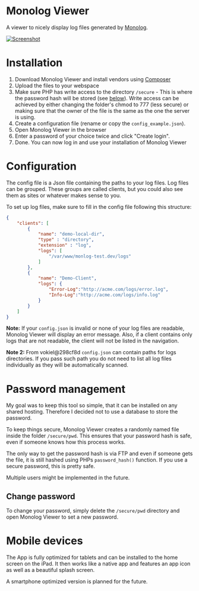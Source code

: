 Monolog Viewer
==============

A viewer to nicely display log files generated by [Monolog](https://github.com/Seldaek/monolog).

[![Screenshot](https://github.com/Syonix/monolog-viewer/raw/master/img/screenshot.png)](#installation)

# Installation
1. Download Monolog Viewer and install vendors using [Composer](http://getcomposer.org/)
3. Upload the files to your webspace
4. Make sure PHP has write access to the directory `/secure` - This is where the password hash will be stored (see [below](#password-management)). Write access can be achieved by either changing the folder's chmod to 777 (less secure) or making sure that the owner of the file is the same as the one the server is using.
5. Create a configuration file (rename or copy the `config_example.json`).
6. Open Monolog Viewer in the browser
7. Enter a password of your choice twice and click "Create login".
8. Done. You can now log in and use your installation of Monolog Viewer

# Configuration
The config file is a Json file containing the paths to your log files. Log files can be grouped. These groups are called clients, but you could also see them as sites or whatever makes sense to you.

To set up log files, make sure to fill in the config file following this structure:
```json
{
    "clients": [
        {
            "name": "demo-local-dir",
            "type" : "directory",
            "extension" : "log",
            "logs": [
                "/var/www/monlog-test.dev/logs"
            ]
        },
        {
            "name": "Demo-Client",
            "logs": {
                "Error-Log":"http://acme.com/logs/error.log",
                "Info-Log":"http://acme.com/logs/info.log"
            }
        }
    ]
}
```
**Note:** If your `config.json` is invalid or none of your log files are readable, Monolog Viewer will display an error message. Also, if a client contains only logs that are not readable, the client will not be listed in the navigation.

**Note 2:** From vokiel@298cf8d `config.json` can contain paths for logs directories. If you pass such path you do not need to list all log files individually as they will be automatically scanned.

# Password management
My goal was to keep this tool so simple, that it can be installed on any shared hosting. Therefore I decided not to use a database to store the password.

To keep things secure, Monolog Viewer creates a randomly named file inside the folder `/secure/pwd`. This ensures that your password hash is safe, even if someone knows how this process works. 

The only way to get the password hash is via FTP and even if someone gets the file, it is still hashed using PHPs `password_hash()` function. If you use a secure password, this is pretty safe.

Multiple users might be implemented in the future.

## Change password
To change your password, simply delete the `/secure/pwd` directory and open Monolog Viewer to set a new password.

# Mobile devices
The App is fully optimized for tablets and can be installed to the home screen on the iPad. It then works like a native app and features an app icon as well as a beautiful splash screen.

A smartphone optimized version is planned for the future.
